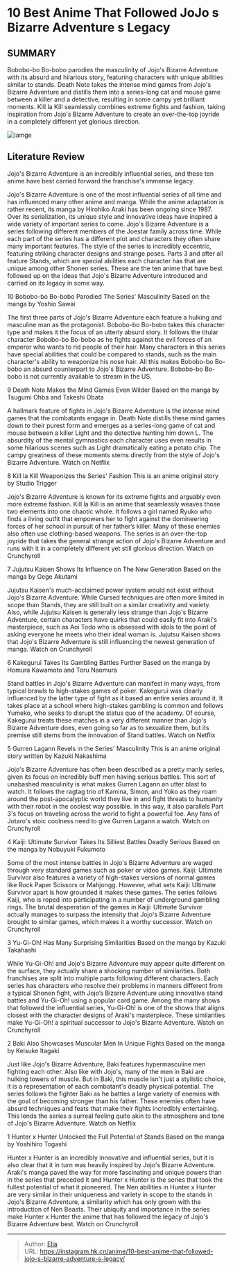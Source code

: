 # 10 Best Anime That Followed JoJo s Bizarre Adventure s Legacy


## SUMMARY 


 Bobobo-bo Bo-bobo parodies the masculinity of Jojo&#39;s Bizarre Adventure with its absurd and hilarious story, featuring characters with unique abilities similar to stands. 
 Death Note takes the intense mind games from Jojo&#39;s Bizarre Adventure and distills them into a series-long cat and mouse game between a killer and a detective, resulting in some campy yet brilliant moments. 
 Kill la Kill seamlessly combines extreme fights and fashion, taking inspiration from Jojo&#39;s Bizarre Adventure to create an over-the-top joyride in a completely different yet glorious direction. 

![iamge](https://static1.srcdn.com/wordpress/wp-content/uploads/2023/11/best-anime-following-jojos-legacy.jpg)

## Literature Review

Jojo&#39;s Bizarre Adventure is an incredibly influential series, and these ten anime have best carried forward the franchise&#39;s immense legacy.




Jojo&#39;s Bizarre Adventure is one of the most influential series of all time and has influenced many other anime and manga. While the anime adaptation is rather recent, its manga by Hirohiko Araki has been ongoing since 1987. Over its serialization, its unique style and innovative ideas have inspired a wide variety of important series to come.
Jojo&#39;s Bizarre Adventure is a series following different members of the Joestar family across time. While each part of the series has a different plot and characters they often share many important features. The style of the series is incredibly eccentric, featuring striking character designs and strange poses. Parts 3 and after all feature Stands, which are special abilities each character has that are unique among other Shonen series. These are the ten anime that have best followed up on the ideas that Jojo&#39;s Bizarre Adventure introduced and carried on its legacy in some way.









 








 10  Bobobo-bo Bo-bobo Parodied The Series&#39; Masculinity 
Based on the manga by Yoshio Sawai
        

The first three parts of Jojo&#39;s Bizarre Adventure each feature a hulking and masculine man as the protagonist. Bobobo-bo Bo-bobo takes this character type and makes it the focus of an utterly absurd story. It follows the titular character Bobobo-bo Bo-bobo as he fights against the evil forces of an emperor who wants to rid people of their hair. Many characters in this series have special abilities that could be compared to stands, such as the main character&#39;s ability to weaponize his nose hair. All this makes Bobobo-bo Bo-bobo an absurd counterpart to Jojo&#39;s Bizarre Adventure.
Bobobo-bo Bo-bobo is not currently available to stream in the US.





 9  Death Note Makes the Mind Games Even Wilder 
Based on the manga by Tsugumi Ohba and Takeshi Obata
        

A hallmark feature of fights in Jojo&#39;s Bizarre Adventure is the intense mind games that the combatants engage in. Death Note distills these mind games down to their purest form and emerges as a series-long game of cat and mouse between a killer Light and the detective hunting him down L. The absurdity of the mental gymnastics each character uses even results in some hilarious scenes such as Light dramatically eating a potato chip. The campy greatness of these moments stems directly from the style of Jojo&#39;s Bizarre Adventure.
Watch on Netflix





 8  Kill la Kill Weaponizes the Series&#39; Fashion 
This is an anime original story by Studio Trigger
        

Jojo&#39;s Bizarre Adventure is known for its extreme fights and arguably even more extreme fashion. Kill la Kill is an anime that seamlessly weaves those two elements into one chaotic whole. It follows a girl named Ryuko who finds a living outfit that empowers her to fight against the domineering forces of her school in pursuit of her father’s killer. Many of these enemies also often use clothing-based weapons. The series is an over-the-top joyride that takes the general strange action of Jojo&#39;s Bizarre Adventure and runs with it in a completely different yet still glorious direction.
Watch on Crunchyroll





 7  Jujutsu Kaisen Shows Its Influence on The New Generation 
Based on the manga by Gege Akutami


 







Jujutsu Kaisen&#39;s much-acclaimed power system would not exist without Jojo&#39;s Bizarre Adventure. While Cursed techniques are often more limited in scope than Stands, they are still built on a similar creativity and variety. Also, while Jujutsu Kaisen is generally less strange than Jojo&#39;s Bizarre Adventure, certain characters have quirks that could easily fit into Araki&#39;s masterpiece, such as Aoi Todo who is obsessed with idols to the point of asking everyone he meets who their ideal woman is. Jujutsu Kaisen shows that Jojo&#39;s Bizarre Adventure is still influencing the newest generation of manga.
Watch on Crunchyroll





 6  Kakegurui Takes Its Gambling Battles Further 
Based on the manga by Homura Kawamoto and Toru Naomura
        

Stand battles in Jojo&#39;s Bizarre Adventure can manifest in many ways, from typical brawls to high-stakes games of poker. Kakegurui was clearly influenced by the latter type of fight as it based an entire series around it. It takes place at a school where high-stakes gambling is common and follows Yumeko, who seeks to disrupt the status quo of the academy. Of course, Kakegurui treats these matches in a very different manner than Jojo&#39;s Bizarre Adventure does, even going so far as to sexualize them, but its premise still stems from the innovation of Stand battles.
Watch on Netflix





 5  Gurren Lagann Revels in the Series&#39; Masculinity 
This is an anime original story written by Kazuki Nakashima
        

Jojo&#39;s Bizarre Adventure has often been described as a pretty manly series, given its focus on incredibly buff men having serious battles. This sort of unabashed masculinity is what makes Gurren Lagann an utter blast to watch. It follows the ragtag trio of Kamina, Simon, and Yoko as they roam around the post-apocalyptic world they live in and fight threats to humanity with their robot in the coolest way possible. In this way, it also parallels Part 3&#39;s focus on traveling across the world to fight a powerful foe. Any fans of Jotaro&#39;s stoic coolness need to give Gurren Lagann a watch.
Watch on Crunchyroll





 4  Kaiji: Ultimate Survivor Takes Its Silliest Battles Deadly Serious 
Based on the manga by Nobuyuki Fukumoto
        

Some of the most intense battles in Jojo&#39;s Bizarre Adventure are waged through very standard games such as poker or video games. Kaiji: Ultimate Survivor also features a variety of high-stakes versions of normal games like Rock Paper Scissors or Mahjongg. However, what sets Kaiji: Ultimate Survivor apart is how grounded it makes these games. The series follows Kaiji, who is roped into participating in a number of underground gambling rings. The brutal desperation of the games in Kaiji: Ultimate Survivor actually manages to surpass the intensity that Jojo&#39;s Bizarre Adventure brought to similar games, which makes it a worthy successor.
Watch on Crunchyroll





 3  Yu-Gi-Oh! Has Many Surprising Similarities 
Based on the manga by Kazuki Takahashi


 







While Yu-Gi-Oh! and Jojo&#39;s Bizarre Adventure may appear quite different on the surface, they actually share a shocking number of similarities. Both franchises are split into multiple parts following different characters. Each series has characters who resolve their problems in manners different from a typical Shonen fight, with Jojo’s Bizarre Adventure using innovative stand battles and Yu-Gi-Oh! using a popular card game. Among the many shows that followed the influential series, Yu-Gi-Oh! is one of the shows that aligns closest with the character designs of Araki&#39;s masterpiece. These similarities make Yu-Gi-Oh! a spiritual successor to Jojo&#39;s Bizarre Adventure.
Watch on Crunchyroll





 2  Baki Also Showcases Muscular Men In Unique Fights 
Based on the manga by Keisuke Itagaki
        

Just like Jojo&#39;s Bizarre Adventure, Baki features hypermasculine men fighting each other. Also like with Jojo&#39;s, many of the men in Baki are hulking towers of muscle. But in Baki, this muscle isn&#39;t just a stylistic choice, it is a representation of each combatant&#39;s deadly physical potential. The series follows the fighter Baki as he battles a large variety of enemies with the goal of becoming stronger than his father. These enemies often have absurd techniques and feats that make their fights incredibly entertaining. This lends the series a surreal feeling quite akin to the atmosphere and tone of Jojo&#39;s Bizarre Adventure.
Watch on Netflix





 1  Hunter x Hunter Unlocked the Full Potential of Stands 
Based on the manga by Yoshihiro Togashi


 







Hunter x Hunter is an incredibly innovative and influential series, but it is also clear that it in turn was heavily inspired by Jojo&#39;s Bizarre Adventure. Araki&#39;s manga paved the way for more fascinating and unique powers than in the series that preceded it and Hunter x Hunter is the series that took the fullest potential of what it pioneered. The Nen abilities in Hunter x Hunter are very similar in their uniqueness and variety in scope to the stands in Jojo&#39;s Bizarre Adventure, a similarity which has only grown with the introduction of Nen Beasts. Their ubiquity and importance in the series make Hunter x Hunter the anime that has followed the legacy of Jojo&#39;s Bizarre Adventure best.
Watch on Crunchyroll

---

> Author: [Ella](https://instagram.hk.cn/)  
> URL: https://instagram.hk.cn/anime/10-best-anime-that-followed-jojo-s-bizarre-adventure-s-legacy/  

